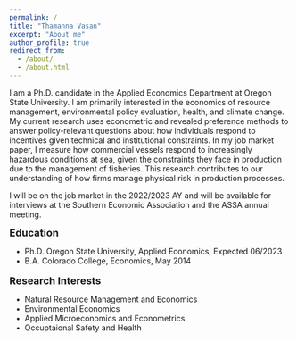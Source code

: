 ```yaml
---
permalink: /
title: "Thamanna Vasan"
excerpt: "About me"
author_profile: true
redirect_from: 
  - /about/
  - /about.html
---
```


I am a Ph.D. candidate in the Applied Economics Department at Oregon State University. I am primarily interested in the economics of resource management, environmental policy evaluation, health, and climate change. My current research uses econometric and revealed preference methods to answer policy-relevant questions about how individuals respond to incentives given technical and institutional constraints. In my job market paper, I measure how commercial vessels respond to increasingly hazardous conditions at sea, given the constraints they face in production due to the management of fisheries. This research contributes to our understanding of how firms manage physical risk in production processes. 

I will be on the job market in the 2022/2023 AY and will be available for interviews at the Southern Economic Association and the ASSA annual meeting. 

<font size="4"> **Education** </font>

&nbsp;&nbsp;&nbsp;•&nbsp;  Ph.D.  Oregon State University, Applied Economics, Expected 06/2023<br>
&nbsp;&nbsp;&nbsp;•&nbsp;  B.A.  Colorado College, Economics, May 2014
<br>
<br>
<font size="4"> **Research Interests** </font>

&nbsp;&nbsp;&nbsp;•&nbsp;  Natural Resource Management and Economics<br>
&nbsp;&nbsp;&nbsp;•&nbsp;  Environmental Economics <br>
&nbsp;&nbsp;&nbsp;•&nbsp;  Applied Microeconomics and Econometrics<br>
&nbsp;&nbsp;&nbsp;•&nbsp;  Occuptaional Safety and Health<br>


